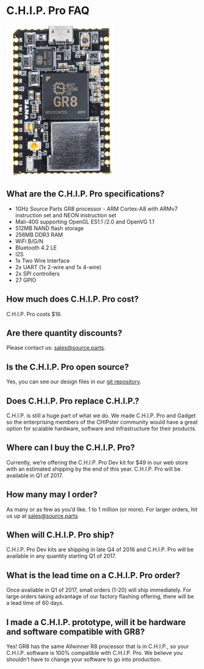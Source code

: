 # C.H.I.P. Pro FAQ
![C.H.I.P. Pro](images/CHIP-Pro-Straight-Crop.jpg)

## What are the C.H.I.P. Pro specifications?
* 1GHz Source Parts GR8 processor - ARM Cortex-A8 with ARMv7 instruction set and NEON instruction set 
* Mali-400 supporting OpenGL ES1.1 /2.0 and OpenVG 1.1
* 512MB NAND flash storage
* 256MB DDR3 RAM
* WiFi B/G/N
* Bluetooth 4.2 LE
* I2S
* 1x Two Wire Interface 
* 2x UART (1x 2-wire and 1x 4-wire)
* 2x SPI controllers
* 27 GPIO

## How much does C.H.I.P. Pro cost?
C.H.I.P. Pro costs $16.

## Are there quantity discounts?
Please contact us: [sales@source.parts](mailto:sales@source.parts). 

## Is the C.H.I.P. Pro open source?
Yes, you can see our design files in our [git repository](https://github.com/NextThingCo/CHIP_Pro-Hardware).

## Does C.H.I.P. Pro replace C.H.I.P.?
C.H.I.P. is still a huge part of what we do. We made C.H.I.P. Pro and Gadget so the enterprising members of the CHIPster community would have a great option for scalable hardware, software and infrastructure for their products.

## Where can I buy the C.H.I.P. Pro?
Currently, we’re offering the C.H.I.P. Pro Dev kit for $49 in our web store with an estimated shipping by the end of this year. C.H.I.P. Pro will be available in Q1 of 2017.

##  How many may I order?
As many or as few as you’d like. 1 to 1 million (or more). For larger orders, hit us up at [sales@source.parts](mailto:sales@source.parts)

## When will C.H.I.P. Pro ship?
C.H.I.P. Pro Dev kits are shipping in late Q4 of 2016 and C.H.I.P. Pro will be available in any quantity starting Q1 of 2017.

##  What is the lead time on a C.H.I.P. Pro order?
Once available in Q1 of 2017, small orders (1-20) will ship immediately. For large orders taking advantage of our factory flashing offering, there will be a lead time of 60 days.

##  I made a C.H.I.P. prototype, will it be hardware and software compatible with GR8?
Yes! GR8 has the same Allwinner R8 processor that is in C.H.I.P., so your C.H.I.P. software is 100% compatible with C.H.I.P. Pro. We believe you shouldn’t have to change your software to go into production.
